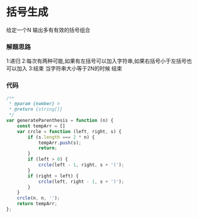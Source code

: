 # 括号生成
给定一个N 输出多有有效的括号组合 
### 解题思路

1:递归
2:每次有两种可能,如果有左括号可以加入字符串,如果右括号小于左括号也可以加入
3:结束 当字符串大小等于2N的时候 结束

### 代码

```javascript
/**
 * @param {number} n
 * @return {string[]}
 */
var generateParenthesis = function (n) {
    const tempArr = []
    var crcle = function (left, right, s) {
        if (s.length === 2 * n) {
            tempArr.push(s);
            return;
        }
        if (left > 0) {
            crcle(left - 1, right, s + '(');
        }
        if (right > left) {
            crcle(left, right - 1, s + ')');
        }
    }
    crcle(n, n, '');
    return tempArr;
};
```